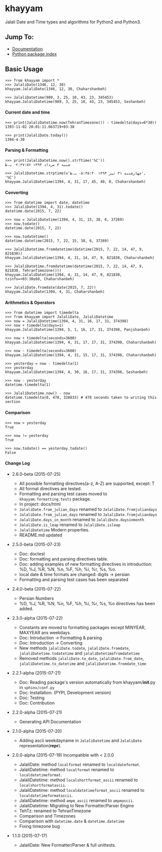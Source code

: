 khayyam
=======

Jalali Date and Time types and algorithms for Python2 and Python3.

Jump To:
--------

 * [Documentation](http://vahid.dobisel.com/khayyam)
 * [Python package index](https://pypi.python.org/pypi/khayyam)


Basic Usage
-----------

    >>> from khayyam import *
    >>> JalaliDate(1346, 12, 30)
    khayyam.JalaliDate(1346, 12, 30, Chaharshanbeh)
    
    >>> JalaliDatetime(989, 3, 25, 10, 43, 23, 345453)
    khayyam.JalaliDatetime(989, 3, 25, 10, 43, 23, 345453, Seshanbeh)

#### Current date and time

    >>> print(JalaliDatetime.now(TehranTimezone()) - timedelta(days=6*30))
    1393-11-02 20:01:11.663719+03:30
  
    >>> print(JalaliDate.today())
    1394-4-30
  

#### Parsing & Formatting
  
    >>> print(JalaliDatetime.now().strftime('%C'))
    شنبه ۳ مرداد ۱۳۹۴ ۰۲:۳۷:۵۲ ب.ظ
    
    >>> JalaliDatetime.strptime(u'چهارشنبه ۳۱ تیر ۱۳۹۴ ۰۵:۴۵:۴۰ ب.ظ', '%C')
    khayyam.JalaliDatetime(1394, 4, 31, 17, 45, 40, 0, Chaharshanbeh)

#### Converting

    >>> from datetime import date, datetime
    >>> JalaliDate(1394, 4, 31).todate()
    datetime.date(2015, 7, 22)
  
    >>> now = JalaliDatetime(1394, 4, 31, 15, 38, 6, 37269)
    >>> now.todate()
    datetime.date(2015, 7, 22)
  
    >>> now.todatetime()
    datetime.datetime(2015, 7, 22, 15, 38, 6, 37269)
  
    >>> JalaliDatetime.fromdatetime(datetime(2015, 7, 22, 14, 47, 9, 821830))
    khayyam.JalaliDatetime(1394, 4, 31, 14, 47, 9, 821830, Chaharshanbeh)
  
    >>> JalaliDatetime.fromdatetime(datetime(2015, 7, 22, 14, 47, 9, 821830, TehranTimezone()))
    khayyam.JalaliDatetime(1394, 4, 31, 14, 47, 9, 821830, tzinfo=+03:30±60, Chaharshanbeh)
  
    >>> JalaliDate.fromdate(date(2015, 7, 22))
    khayyam.JalaliDate(1394, 4, 31, Chaharshanbeh)

#### Arithmetics & Operators

    >>> from datetime import timedelta
    >>> from khayyam import JalaliDate, JalaliDatetime
    >>> now = JalaliDatetime(1394, 4, 31, 16, 17, 31, 374398)
    >>> now + timedelta(days=1)
    khayyam.JalaliDatetime(1394, 5, 1, 16, 17, 31, 374398, Panjshanbeh)
  
    >>> now + timedelta(seconds=3600)
    khayyam.JalaliDatetime(1394, 4, 31, 17, 17, 31, 374398, Chaharshanbeh)
  
    >>> now - timedelta(seconds=3600)
    khayyam.JalaliDatetime(1394, 4, 31, 15, 17, 31, 374398, Chaharshanbeh)
  
    >>> yesterday = now - timedelta(1)
    >>> yesterday
    khayyam.JalaliDatetime(1394, 4, 30, 16, 17, 31, 374398, Seshanbeh)
  
    >>> now - yesterday
    datetime.timedelta(1)
  
    >>> JalaliDatetime.now() - now
    datetime.timedelta(0, 478, 328833) # 478 seconds taken to writing this section


#### Comparison

    >>> now > yesterday
    True
  
    >>> now != yesterday
    True
  
    >>> now.todate() == yesterday.todate()
    False



#### Change Log
                                 
  * 2.6.0-beta (2015-07-25)
    * All possible formatting directives(a-z, A-Z) are supported, except: T
    * All format directives are tested.
    * Formatting and parsing test cases moved to `khayyam.formatting.tests` package.
    * In project: docs/html
    * `JalaliDate.from_julian_days` renamed to `JalaliDate.fromjuliandays`
    * `JalaliDate.from_julian_days` renamed to `JalaliDate.fromjuliandays`
    * `JalaliDate.days_in_month` renamed to `JalaliDate.daysinmonth`
    * `JalaliDate.is_leap` renamed to `JalaliDate.isleap`
    * `JalaliDatetime` Modern properties.
    * README.md updated
    
    

  * 2.5.0-beta (2015-07-23)
    * Doc: doctest
    * Doc: formatting and parsing directives table.
    * Doc: adding examples of new formatting directives in introduction: %D, %J, %R, %N, %n, %F, %h, %i, %r, %s, %o.
    * local date & time formats are changed: digits -> persian
    * Formatting and parsing test cases has been separated

  * 2.4.0-beta (2015-07-22)
    * Persian Numbers
    * %D, %J, %R, %N, %n, %F, %h, %i, %r, %s, %o directives has been added.

  * 2.3.0-alpha (2015-07-22)
    * Constants are moved to formatting packages except MINYEAR, MAXYEAR ans weekdays.
    * Doc: Introduction -> Formatting & parsing
    * Doc: Introduction -> Converting
    * New methods `jalaliDate.todate`, `jalaliDate.fromdate`, `jalaliDatetime.todatetime` and `jalaliDatetimefromdatetime`
    * Removed methods `jalaliDate.to_date`, `jalaliDate.from_date`, `jalaliDatetime.to_datetime` and `jalaliDatetime.fromdate_time`
    

  * 2.2.1-alpha (2015-07-21)
    * Doc: Reading package's version automatically from khayyam/__init__.py in `sphinx/conf.py`
    * Doc: Installation: (PYPI, Development version)
    * Doc: Testing
    * Doc: Contribution

  * 2.2.0-alpha (2015-07-21)
    * Generating API Documentation  

  * 2.1.0-alpha (2015-07-20)
    * Adding ascii weekdayname in `JalaliDatetime` and `JalaliDate` representation(__repr__). 

  * 2.0.0-alpha (2015-07-19) Incompatible with < 2.0.0
    * JalaliDate: method `localformat` renamed to `localdateformat`.
    * JalaliDatetime: method `localformat` renamed to `localdatetimeformat`.
    * JalaliDatetime: method `localshortformat_ascii` renamed to `localshortformatascii`.
    * JalaliDatetime: method `localdatetimeformat_ascii` renamed to `localdatetimeformatascii`.
    * JalaliDatetime: method `ampm_ascii` renamed to `ampmascii`.
    * JalaliDatetime: Migrating to New Formatter/Parser Engine
    * TehTz: renamed to TehranTimezone
    * Comparison and Timezones
    * Comparison with `datetime.date` & `datetime.datetime`
    * Fixing timezone bug
    
  * 1.1.0 (2015-07-17)
    * JalaliDate: New Formatter/Parser & full unittests.
    